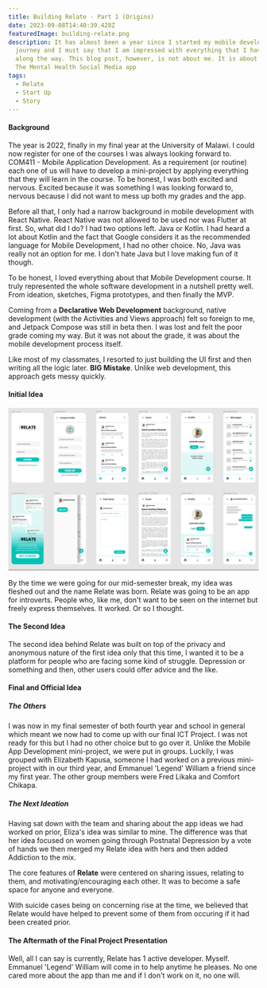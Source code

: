 ```yaml
---
title: Building Relate - Part 1 (Origins)
date: 2023-09-08T14:40:39.428Z
featuredImage: building-relate.png
description: It has almost been a year since I started my mobile development
  journey and I must say that I am impressed with everything that I have learned
  along the way. This blog post, however, is not about me. It is about Relate -
  The Mental Health Social Media app
tags:
  - Relate
  - Start Up
  - Story
---
```

#### Background

The year is 2022, finally in my final year at the University of Malawi. I could now register for one of the courses I was always looking forward to. COM411 - Mobile Application Development. As a requirement (or routine) each one of us will have to develop a mini-project by applying everything that they will learn in the course. To be honest, I was both excited and nervous. Excited because it was something I was looking forward to, nervous because I did not want to mess up both my grades and the app.

Before all that, I only had a narrow background in mobile development with React Native. React Native was not allowed to be used nor was Flutter at first. So, what did I do? I had two options left. Java or Kotlin. I had heard a lot about Kotlin and the fact that Google considers it as the recommended language for Mobile Development, I had no other choice. No, Java was really not an option for me. I don't hate Java but I love making fun of it though.

To be honest, I loved everything about that Mobile Development course. It truly represented the whole software development in a nutshell pretty well. From ideation, sketches, Figma prototypes, and then finally the MVP.

Coming from a **Declarative Web Development** background, native development (with the Activities and Views approach) felt so foreign to me, and Jetpack Compose was still in beta then. I was lost and felt the poor grade coming my way. But it was not about the grade, it was about the mobile development process itself.

Like most of my classmates, I resorted to just building the UI first and then writing all the logic later. **BIG Mistake**. Unlike web development, this approach gets messy quickly.

#### Initial Idea

![Original Figma design and prototype](screenshot-from-2023-09-08-17-32-41.png "Original Figma design for Relate")

By the time we were going for our mid-semester break, my idea was fleshed out and the name Relate was born. Relate was going to be an app for introverts. People who, like me, don't want to be seen on the internet but freely express themselves. It worked. Or so I thought.

#### The Second Idea

The second idea behind Relate was built on top of the privacy and anonymous nature of the first idea only that this time, I wanted it to be a platform for people who are facing some kind of struggle. Depression or something and then, other users could offer advice and the like.

#### Final and Official Idea

##### The Others

I was now in my final semester of both fourth year and school in general which meant we now had to come up with our final ICT Project. I was not ready for this but I had no other choice but to go over it. Unlike the Mobile App Development mini-project, we were put in groups. Luckily, I was grouped with Elizabeth Kapusa, someone I had worked on a previous mini-project with in our third year, and Emmanuel 'Legend' William a friend since my first year. The other group members were Fred Likaka and Comfort Chikapa.

##### The Next Ideation

Having sat down with the team and sharing about the app ideas we had worked on prior, Eliza's idea was similar to mine. The difference was that her idea focused on women going through Postnatal Depression by a vote of hands we then merged my Relate idea with hers and then added Addiction to the mix.

The core features of **Relate** were centered on sharing issues, relating to them, and motivating/encouraging each other. It was to become a safe space for anyone and everyone.

With suicide cases being on concerning rise at the time, we believed that Relate would have helped to prevent some of them from occuring if it had been created prior.

#### The Aftermath of the Final Project Presentation

Well, all I can say is currently, Relate has 1 active developer. Myself. Emmanuel 'Legend' William will come in to help anytime he pleases. No one cared more about the app than me and if I don't work on it, no one will.